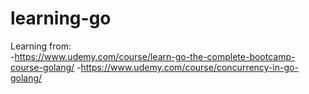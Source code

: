 # learning-go

Learning from:  
  -https://www.udemy.com/course/learn-go-the-complete-bootcamp-course-golang/
  -https://www.udemy.com/course/concurrency-in-go-golang/
